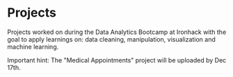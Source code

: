 # Projects
Projects worked on during the Data Analytics Bootcamp at Ironhack with the goal to apply learnings on: 
data cleaning, manipulation, visualization and machine learning.

Important hint: The "Medical Appointments" project will be uploaded by Dec 17th.
